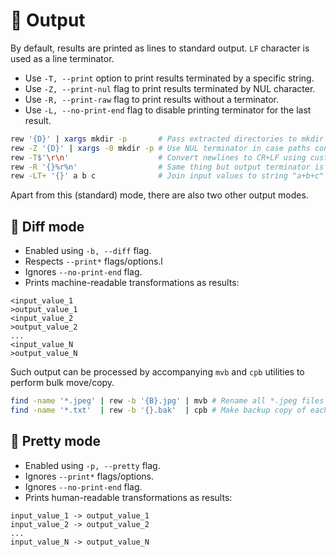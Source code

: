 # 💬 Output

By default, results are printed as lines to standard output.
`LF` character is used as a line terminator.

- Use `-T, --print` option to print results terminated by a specific string.
- Use `-Z, --print-nul` flag to print results terminated by NUL character.
- Use `-R, --print-raw` flag to print results without a terminator.
- Use `-L, --no-print-end` flag to disable printing terminator for the last result.

```bash
rew '{D}' | xargs mkdir -p       # Pass extracted directories to mkdir command
rew -Z '{D}' | xargs -0 mkdir -p # Use NUL terminator in case paths contain newlines
rew -T$'\r\n'                    # Convert newlines to CR+LF using custom output terminator
rew -R '{}%r%n'                  # Same thing but output terminator is inside pattern
rew -LT+ '{}' a b c              # Join input values to string "a+b+c"
```

Apart from this (standard) mode, there are also two other output modes.

## 🤖 Diff mode

- Enabled using `-b, --diff` flag.
- Respects `--print*` flags/options.l
- Ignores `--no-print-end` flag.
- Prints machine-readable transformations as results:

```text
<input_value_1
>output_value_1
<input_value_2
>output_value_2
...
<input_value_N
>output_value_N
```

Such output can be processed by accompanying `mvb` and `cpb` utilities to perform bulk move/copy.

```bash
find -name '*.jpeg' | rew -b '{B}.jpg' | mvb # Rename all *.jpeg files to *.jpg
find -name '*.txt'  | rew -b '{}.bak'  | cpb # Make backup copy of each *.txt file
```

## 🌹 Pretty mode

- Enabled using `-p, --pretty` flag.
- Ignores `--print*` flags/options.
- Ignores `--no-print-end` flag.
- Prints human-readable transformations as results:

```text
input_value_1 -> output_value_1
input_value_2 -> output_value_2
...
input_value_N -> output_value_N
```
